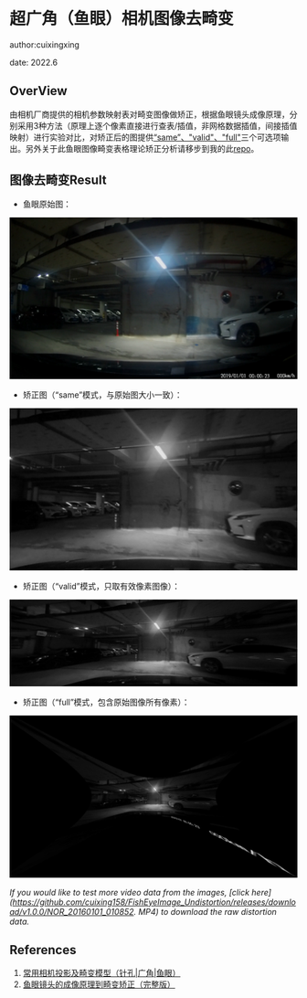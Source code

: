 # 超广角（鱼眼）相机图像去畸变

author:cuixingxing

date: 2022.6

## OverView

由相机厂商提供的相机参数映射表对畸变图像做矫正，根据鱼眼镜头成像原理，分别采用3种方法（原理上逐个像素直接进行查表/插值，非网格数据插值，间接插值映射）进行实验对比，对矫正后的图提供[“same”、"valid"、"full"](https://www.mathworks.com/help/vision/ref/undistortfisheyeimage.html?s_tid=doc_ta#d126e333899)三个可选项输出。另外关于此鱼眼图像畸变表格理论矫正分析请移步到我的此[repo](https://github.com/cuixing158/OpenCVFisheyeAndDistortionTable)。

## 图像去畸变Result

- 鱼眼原始图：<br>

<p align="left">
  <img src="images/original.png" />
</p>

- 矫正图（“same”模式，与原始图大小一致）：<br>

<p align="left">
  <img src="images/same.jpg" />
</p>

- 矫正图（“valid”模式，只取有效像素图像）：<br>

<p align="left">
  <img src="images/valid.jpg" />
</p>

- 矫正图（“full”模式，包含原始图像所有像素）：<br>

<p align="left">
  <img src="images/full.jpg" />
</p>


*If you would like to test more video data from the images, [click here](https://github.com/cuixing158/FishEyeImage_Undistortion/releases/download/v1.0.0/NOR_20160101_010852. MP4) to download the raw distortion data.*
## References

1. [常用相机投影及畸变模型（针孔|广角|鱼眼）](https://blog.csdn.net/qq_28087491/article/details/107965151)
1. [鱼眼镜头的成像原理到畸变矫正（完整版）](https://blog.csdn.net/qq_16137569/article/details/112398976)
